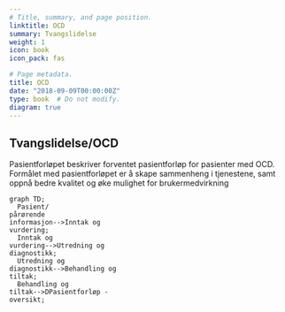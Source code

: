 ```yaml
---
# Title, summary, and page position.
linktitle: OCD
summary: Tvangslidelse
weight: 1
icon: book
icon_pack: fas

# Page metadata.
title: OCD
date: "2018-09-09T00:00:00Z"
type: book  # Do not modify.
diagram: true
---
```


## Tvangslidelse/OCD

Pasientforløpet beskriver forventet pasientforløp for pasienter med OCD. Formålet
med pasientforløpet er å skape sammenheng i tjenestene, samt oppnå bedre kvalitet
og øke mulighet for brukermedvirkning



```mermaid
graph TD;
  Pasient/
pårørende
informasjon-->Inntak og
vurdering;
  Inntak og
vurdering-->Utredning og
diagnostikk;
  Utredning og
diagnostikk-->Behandling og
tiltak;
  Behandling og
tiltak-->DPasientforløp -
oversikt;
```










